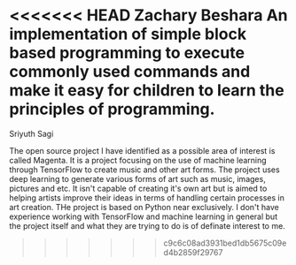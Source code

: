 <<<<<<< HEAD
Zachary Beshara
An implementation of simple block based programming to execute commonly used commands and make it easy for children to learn the principles of programming.
=======
Sriyuth Sagi

The open source project I have identified as a possible area of interest is called Magenta. It is a project focusing on the use of machine learning through TensorFlow to create music and other art forms. The project uses deep learning to generate various forms of art such as music, images, pictures and etc. It isn't capable of creating it's own art but is aimed to helping artists improve their ideas in terms of handling certain processes in art creation. THe project is based on Python near exclusively. I don't have experience working with TensorFlow and machine learning in general but the project itself and what they are trying to do is of definate interest to me.
>>>>>>> c9c6c08ad3931bed1db5675c09ed4b2859f29767
